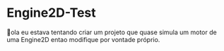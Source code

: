# Engine2D-Test
👋ola eu estava tentando criar um projeto que quase simula um motor de uma Engine2D entao modifique por vontade próprio.